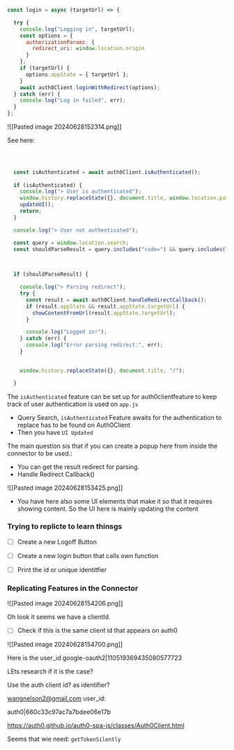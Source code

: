



```js
const login = async (targetUrl) => {

  try {
    console.log("Logging in", targetUrl); 
    const options = {
      authorizationParams: {
        redirect_uri: window.location.origin
      }
    };
    if (targetUrl) {
      options.appState = { targetUrl };
    }
    await auth0Client.loginWithRedirect(options);
  } catch (err) {
    console.log("Log in failed", err);
  }
};
```




![[Pasted image 20240628152314.png]]



See here:

```js
  
  

  const isAuthenticated = await auth0Client.isAuthenticated();
  
  if (isAuthenticated) {
    console.log("> User is authenticated");
    window.history.replaceState({}, document.title, window.location.pathname);
    updateUI();
    return;
  }

  console.log("> User not authenticated");

  const query = window.location.search;
  const shouldParseResult = query.includes("code=") && query.includes("state=");

  

  if (shouldParseResult) {

    console.log("> Parsing redirect");
    try {
      const result = await auth0Client.handleRedirectCallback();
      if (result.appState && result.appState.targetUrl) {
        showContentFromUrl(result.appState.targetUrl);
      }

      console.log("Logged in!");
    } catch (err) {
      console.log("Error parsing redirect:", err);
    }
  

    window.history.replaceState({}, document.title, "/");

  }

```


The `isAuthenticated` feature can be set up for auth0clientfeature to keep track of user authentication is used on `app.js`

- Query Search,   `isAuthenticated` Feature awaits for the authentication to replace has to be found on Auth0Client
- Then you have `UI Updated`  

The main question sis that if you can create a popup here from inside the connector to be used.:

- You can get the result redirect for parsing.
- Handle Redirect Callback()

![[Pasted image 20240628153425.png]]

- You have here also some UI elements that make it so that it requires showing content. So the UI here is mainly updating the content
### Trying to replicte to learn thinsgs


- [ ] Create a new Logoff Button
- [ ] Create a new login button that calls own function
- [ ] Print the id or unique identitfier


### Replicating Features in the Connector 



![[Pasted image 20240628154206.png]]

Oh look it seems we have a clientId.

- [ ] Check if this is the same client id that appears on auth0

![[Pasted image 20240628154700.png]]

Here is the user_id google-oauth2|110519369435080577723

LEts research if it is the case?

Use the auth client id? as identifier?


wangnelson2@gmail.com
user_id:

auth0|660c33c97ac7a7bdee06e17b


https://auth0.github.io/auth0-spa-js/classes/Auth0Client.html


Seems that wie need: `getTokenSilently`
